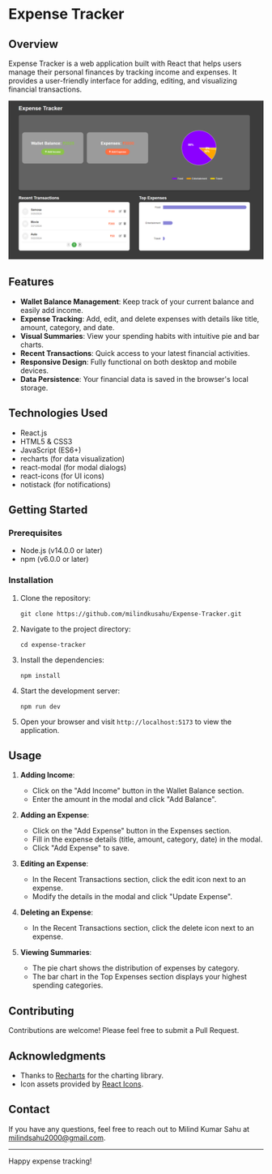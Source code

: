 # Expense Tracker

## Overview

Expense Tracker is a web application built with React that helps users manage their personal finances by tracking income and expenses. It provides a user-friendly interface for adding, editing, and visualizing financial transactions.

![Expense Tracker Screenshot](https://raw.githubusercontent.com/milindkusahu/Expense-Tracker/refs/heads/main/expensetracker.png)

## Features

- **Wallet Balance Management**: Keep track of your current balance and easily add income.
- **Expense Tracking**: Add, edit, and delete expenses with details like title, amount, category, and date.
- **Visual Summaries**: View your spending habits with intuitive pie and bar charts.
- **Recent Transactions**: Quick access to your latest financial activities.
- **Responsive Design**: Fully functional on both desktop and mobile devices.
- **Data Persistence**: Your financial data is saved in the browser's local storage.

## Technologies Used

- React.js
- HTML5 & CSS3
- JavaScript (ES6+)
- recharts (for data visualization)
- react-modal (for modal dialogs)
- react-icons (for UI icons)
- notistack (for notifications)

## Getting Started

### Prerequisites

- Node.js (v14.0.0 or later)
- npm (v6.0.0 or later)

### Installation

1. Clone the repository:

   ```
   git clone https://github.com/milindkusahu/Expense-Tracker.git
   ```
2. Navigate to the project directory:

   ```
   cd expense-tracker
   ```
3. Install the dependencies:

   ```
   npm install
   ```
4. Start the development server:

   ```
   npm run dev
   ```
5. Open your browser and visit `http://localhost:5173` to view the application.

## Usage

1. **Adding Income**:

   - Click on the "Add Income" button in the Wallet Balance section.
   - Enter the amount in the modal and click "Add Balance".
2. **Adding an Expense**:

   - Click on the "Add Expense" button in the Expenses section.
   - Fill in the expense details (title, amount, category, date) in the modal.
   - Click "Add Expense" to save.
3. **Editing an Expense**:

   - In the Recent Transactions section, click the edit icon next to an expense.
   - Modify the details in the modal and click "Update Expense".
4. **Deleting an Expense**:

   - In the Recent Transactions section, click the delete icon next to an expense.
5. **Viewing Summaries**:

   - The pie chart shows the distribution of expenses by category.
   - The bar chart in the Top Expenses section displays your highest spending categories.

## Contributing

Contributions are welcome! Please feel free to submit a Pull Request.

## Acknowledgments

- Thanks to [Recharts](https://recharts.org/) for the charting library.
- Icon assets provided by [React Icons](https://react-icons.github.io/react-icons/).

## Contact

If you have any questions, feel free to reach out to Milind Kumar Sahu at milindsahu2000@gmail.com.

---

Happy expense tracking!
